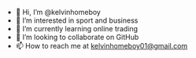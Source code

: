 - 👋 Hi, I’m @kelvinhomeboy
- 👀 I’m interested in sport and business
- 🌱 I’m currently learning online trading
- 💞️ I’m looking to collaborate on GitHub
- 📫 How to reach me at kelvinhomeboy01@gmail.com

<!---
homeboy/homeboy is a ✨ special ✨ repository because its `README.md` (this file) appears on your GitHub profile.
You can click the Preview link to take a look at your changes.
--->
